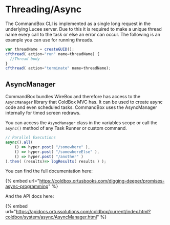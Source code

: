 # Threading/Async

The CommandBox CLI is implemented as a single long request in the underlying Lucee server. Due to this it is required to make a unique thread name every call to the task or else an error can occur. The following is an example you can use for running threads.

```javascript
var threadName = createGUID();
cfthread( action="run" name=threadName) {
  //Thread body
}
cfthread( action="terminate" name=threadName);
```

## AsyncManager

CommandBox bundles WireBox and therefore has access to the `AsyncManager` library that ColdBox MVC has.  It can be used to create async code and even scheduled tasks.  CommandBox uses the AsyncManager internally for timed screen redraws.

You can access the `AsyncManager` class in the variables scope or call the `async()` method of any Task Runner or custom command.  

```javascript
// Parallel Executions
async().all(
    () => hyper.post( "/somewhere" ),
    () => hyper.post( "/somewhereElse" ),
    () => hyper.post( "/another" )
).then( (results)=> logResults( results ) );
```

You can find the full documentation here:

{% embed url="https://coldbox.ortusbooks.com/digging-deeper/promises-async-programming" %}

And the API docs here:

{% embed url="https://apidocs.ortussolutions.com/coldbox/current/index.html?coldbox/system/async/AsyncManager.html" %}



